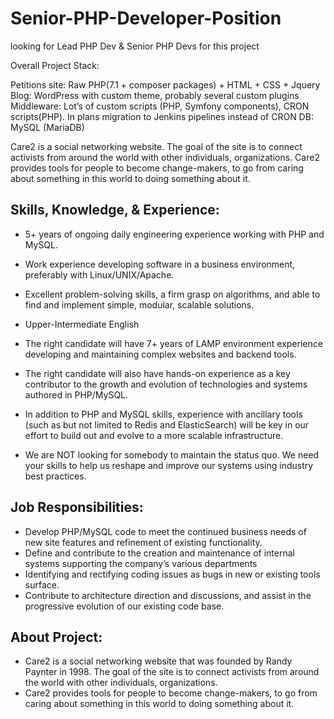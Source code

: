 # Senior-PHP-Developer-Position
looking for Lead PHP Dev & Senior PHP Devs for this project

Overall Project Stack:

Petitions site: Raw PHP(7.1 + composer packages) + HTML + CSS + Jquery
Blog: WordPress with custom theme, probably several custom plugins
Middleware: Lot’s of custom scripts (PHP, Symfony components), CRON scripts(PHP). In plans migration to Jenkins pipelines instead of CRON
DB: MySQL (MariaDB)

Care2 is a social networking website. The goal of the site is to connect activists from around the world with other individuals, organizations.
Care2 provides tools for people to become change-makers, to go from caring about something in this world to doing something about it.

## Skills, Knowledge, & Experience:

- 5+ years of ongoing daily engineering experience working with PHP and MySQL.
- Work experience developing software in a business environment, preferably with Linux/UNIX/Apache.
- Excellent problem-solving skills, a firm grasp on algorithms, and able to find and implement simple, modular, scalable solutions.
- Upper-Intermediate English

- The right candidate will have 7+ years of LAMP environment experience developing and maintaining complex websites and backend tools. 
- The right candidate will also have hands-on experience as a key contributor to the growth and evolution of technologies and systems authored in PHP/MySQL.

- In addition to PHP and MySQL skills, experience with ancillary tools (such as but not limited to Redis and ElasticSearch) will be key in our effort to build out and evolve to a more scalable infrastructure. 
- We are NOT looking for somebody to maintain the status quo. We need your skills to help us reshape and improve our systems using industry best practices.

## Job Responsibilities:

- Develop PHP/MySQL code to meet the continued business needs of new site features and refinement of existing functionality.
- Define and contribute to the creation and maintenance of internal systems supporting the company’s various departments
- Identifying and rectifying coding issues as bugs in new or existing tools surface.
- Contribute to architecture direction and discussions, and assist in the progressive evolution of our existing code base.

## About Project:

- Care2 is a social networking website that was founded by Randy Paynter in 1998. The goal of the site is to connect activists from around the world with other individuals, organizations.
- Care2 provides tools for people to become change-makers, to go from caring about something in this world to doing something about it.
